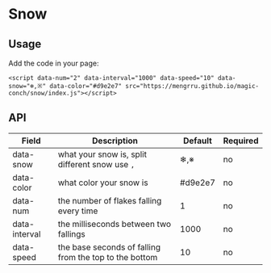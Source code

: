 # Snow

## Usage

Add the code in your page:

```
<script data-num="2" data-interval="1000" data-speed="10" data-snow="❄,※" data-color="#d9e2e7" src="https://mengrru.github.io/magic-conch/snow/index.js"></script>
```

## API

| Field | Description | Default | Required | 
| --- | --- | --- | --- |
| data-snow | what your snow is, split different snow use `,` | ❄,※ | no |
| data-color | what color your snow is | #d9e2e7 | no |
| data-num | the number of flakes falling every time | 1 | no |
| data-interval | the milliseconds between two fallings | 1000 | no |
| data-speed | the base seconds of falling from the top to the bottom | 10 | no |
